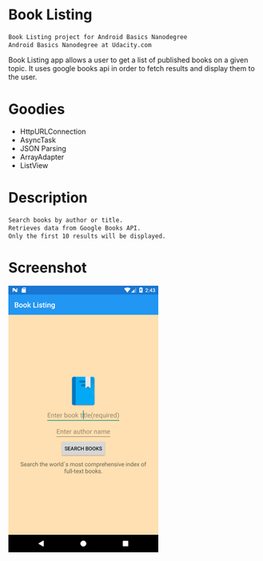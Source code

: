 # Book Listing
	Book Listing project for Android Basics Nanodegree
	Android Basics Nanodegree at Udacity.com

Book Listing app allows a user to get a list of published books on a given topic.
It uses google books api in order to fetch results and display them to the user.

# Goodies
<ul>
	<li>HttpURLConnection</li>
	<li>AsyncTask</li>
	<li>JSON Parsing</li>
	<li>ArrayAdapter</li>
	<li>ListView</li>
</ul>

# Description
	Search books by author or title.
	Retrieves data from Google Books API.
	Only the first 10 results will be displayed.

# Screenshot

<img src="https://github.com/AdrianManole/BookListing/blob/master/home%20screen.png" alt="home screen" width=300/>



